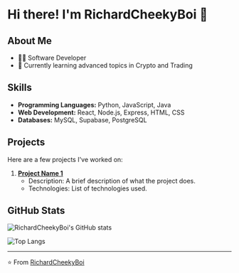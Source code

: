 # Hi there! I'm RichardCheekyBoi 👋

## About Me

- 👨‍💻 Software Developer
- 🌱 Currently learning advanced topics in Crypto and Trading

## Skills

- **Programming Languages:** Python, JavaScript, Java
- **Web Development:** React, Node.js, Express, HTML, CSS
- **Databases:** MySQL, Supabase, PostgreSQL

## Projects

Here are a few projects I've worked on:

1. **[Project Name 1](#)**
   - Description: A brief description of what the project does.
   - Technologies: List of technologies used.


## GitHub Stats

![RichardCheekyBoi's GitHub stats](https://github-readme-stats.vercel.app/api?username=RichardCheekyBoi&show_icons=true&theme=radical)

![Top Langs](https://github-readme-stats.vercel.app/api/top-langs/?username=RichardCheekyBoi&layout=compact&theme=radical)

---

⭐️ From [RichardCheekyBoi](https://github.com/RichardCheekyBoi)
